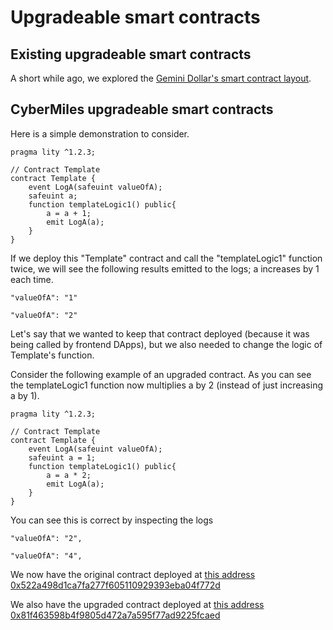 # Upgradeable smart contracts

##  Existing upgradeable smart contracts

A short while ago, we explored the [Gemini Dollar's smart contract layout](https://github.com/CyberMiles/tim-research/blob/master/gemini_dollar/gemini_dollar.asciidoc#gemini-dollar).

## CyberMiles upgradeable smart contracts

Here is a simple demonstration to consider.

```
pragma lity ^1.2.3;

// Contract Template
contract Template {
    event LogA(safeuint valueOfA);
    safeuint a;
    function templateLogic1() public{
        a = a + 1;
        emit LogA(a);
    }
}
```
If we deploy this "Template" contract and call the "templateLogic1" function twice, we will see the following results emitted to the logs; a increases by 1 each time.
```
"valueOfA": "1"

"valueOfA": "2"
```

Let's say that we wanted to keep that contract deployed (because it was being called by frontend DApps), but we also needed to change the logic of Template's function. 

Consider the following example of an upgraded contract. As you can see the templateLogic1 function now multiplies a by 2 (instead of just increasing a by 1).

```
pragma lity ^1.2.3;

// Contract Template
contract Template {
    event LogA(safeuint valueOfA);
    safeuint a = 1;
    function templateLogic1() public{
        a = a * 2;
        emit LogA(a);
    }
}
```
You can see this is correct by inspecting the logs
```
"valueOfA": "2",

"valueOfA": "4",
```

We now have the original contract deployed at [this address 0x522a498d1ca7fa277f605110929393eba04f772d](https://testnet.cmttracking.io/address/0x522a498d1ca7fa277f605110929393eba04f772d)

We also have the upgraded contract deployed at [this address 0x81f463598b4f9805d472a7a595f77ad9225fcaed](https://testnet.cmttracking.io/address/0x81f463598b4f9805d472a7a595f77ad9225fcaed)

